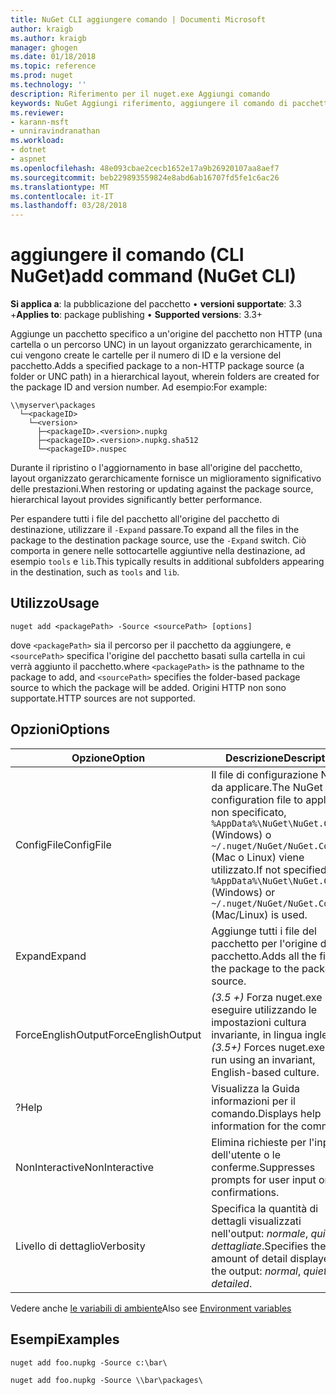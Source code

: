 ```yaml
---
title: NuGet CLI aggiungere comando | Documenti Microsoft
author: kraigb
ms.author: kraigb
manager: ghogen
ms.date: 01/18/2018
ms.topic: reference
ms.prod: nuget
ms.technology: ''
description: Riferimento per il nuget.exe Aggiungi comando
keywords: NuGet Aggiungi riferimento, aggiungere il comando di pacchetto
ms.reviewer:
- karann-msft
- unniravindranathan
ms.workload:
- dotnet
- aspnet
ms.openlocfilehash: 48e093cbae2cecb1652e17a9b26920107aa8aef7
ms.sourcegitcommit: beb229893559824e8abd6ab16707fd5fe1c6ac26
ms.translationtype: MT
ms.contentlocale: it-IT
ms.lasthandoff: 03/28/2018
---
```

# <a name="add-command-nuget-cli"></a><span data-ttu-id="ef1cf-104">aggiungere il comando (CLI NuGet)</span><span class="sxs-lookup"><span data-stu-id="ef1cf-104">add command (NuGet CLI)</span></span>

<span data-ttu-id="ef1cf-105">**Si applica a**: la pubblicazione del pacchetto &bullet; **versioni supportate**: 3.3 +</span><span class="sxs-lookup"><span data-stu-id="ef1cf-105">**Applies to**: package publishing &bullet; **Supported versions**: 3.3+</span></span>

<span data-ttu-id="ef1cf-106">Aggiunge un pacchetto specifico a un'origine del pacchetto non HTTP (una cartella o un percorso UNC) in un layout organizzato gerarchicamente, in cui vengono create le cartelle per il numero di ID e la versione del pacchetto.</span><span class="sxs-lookup"><span data-stu-id="ef1cf-106">Adds a specified package to a non-HTTP package source (a folder or UNC path) in a hierarchical layout, wherein folders are created for the package ID and version number.</span></span> <span data-ttu-id="ef1cf-107">Ad esempio:</span><span class="sxs-lookup"><span data-stu-id="ef1cf-107">For example:</span></span>

    \\myserver\packages
      └─<packageID>
        └─<version>
          ├─<packageID>.<version>.nupkg
          ├─<packageID>.<version>.nupkg.sha512
          └─<packageID>.nuspec

<span data-ttu-id="ef1cf-108">Durante il ripristino o l'aggiornamento in base all'origine del pacchetto, layout organizzato gerarchicamente fornisce un miglioramento significativo delle prestazioni.</span><span class="sxs-lookup"><span data-stu-id="ef1cf-108">When restoring or updating against the package source, hierarchical layout provides significantly better performance.</span></span>

<span data-ttu-id="ef1cf-109">Per espandere tutti i file del pacchetto all'origine del pacchetto di destinazione, utilizzare il `-Expand` passare.</span><span class="sxs-lookup"><span data-stu-id="ef1cf-109">To expand all the files in the package to the destination package source, use the `-Expand` switch.</span></span> <span data-ttu-id="ef1cf-110">Ciò comporta in genere nelle sottocartelle aggiuntive nella destinazione, ad esempio `tools` e `lib`.</span><span class="sxs-lookup"><span data-stu-id="ef1cf-110">This typically results in additional subfolders appearing in the destination, such as `tools` and `lib`.</span></span>

## <a name="usage"></a><span data-ttu-id="ef1cf-111">Utilizzo</span><span class="sxs-lookup"><span data-stu-id="ef1cf-111">Usage</span></span>

```cli
nuget add <packagePath> -Source <sourcePath> [options]
```

<span data-ttu-id="ef1cf-112">dove `<packagePath>` sia il percorso per il pacchetto da aggiungere, e `<sourcePath>` specifica l'origine del pacchetto basati sulla cartella in cui verrà aggiunto il pacchetto.</span><span class="sxs-lookup"><span data-stu-id="ef1cf-112">where `<packagePath>` is the pathname to the package to add, and `<sourcePath>` specifies the folder-based package source to which the package will be added.</span></span> <span data-ttu-id="ef1cf-113">Origini HTTP non sono supportate.</span><span class="sxs-lookup"><span data-stu-id="ef1cf-113">HTTP sources are not supported.</span></span>

## <a name="options"></a><span data-ttu-id="ef1cf-114">Opzioni</span><span class="sxs-lookup"><span data-stu-id="ef1cf-114">Options</span></span>

| <span data-ttu-id="ef1cf-115">Opzione</span><span class="sxs-lookup"><span data-stu-id="ef1cf-115">Option</span></span> | <span data-ttu-id="ef1cf-116">Descrizione</span><span class="sxs-lookup"><span data-stu-id="ef1cf-116">Description</span></span> |
| --- | --- |
| <span data-ttu-id="ef1cf-117">ConfigFile</span><span class="sxs-lookup"><span data-stu-id="ef1cf-117">ConfigFile</span></span> | <span data-ttu-id="ef1cf-118">Il file di configurazione NuGet da applicare.</span><span class="sxs-lookup"><span data-stu-id="ef1cf-118">The NuGet configuration file to apply.</span></span> <span data-ttu-id="ef1cf-119">Se non specificato, `%AppData%\NuGet\NuGet.Config` (Windows) o `~/.nuget/NuGet/NuGet.Config` (Mac o Linux) viene utilizzato.</span><span class="sxs-lookup"><span data-stu-id="ef1cf-119">If not specified, `%AppData%\NuGet\NuGet.Config` (Windows) or `~/.nuget/NuGet/NuGet.Config` (Mac/Linux) is used.</span></span>|
| <span data-ttu-id="ef1cf-120">Expand</span><span class="sxs-lookup"><span data-stu-id="ef1cf-120">Expand</span></span> | <span data-ttu-id="ef1cf-121">Aggiunge tutti i file del pacchetto per l'origine del pacchetto.</span><span class="sxs-lookup"><span data-stu-id="ef1cf-121">Adds all the files in the package to the package source.</span></span> |
| <span data-ttu-id="ef1cf-122">ForceEnglishOutput</span><span class="sxs-lookup"><span data-stu-id="ef1cf-122">ForceEnglishOutput</span></span> | <span data-ttu-id="ef1cf-123">*(3.5 +)*  Forza nuget.exe per eseguire utilizzando le impostazioni cultura invariante, in lingua inglese.</span><span class="sxs-lookup"><span data-stu-id="ef1cf-123">*(3.5+)* Forces nuget.exe to run using an invariant, English-based culture.</span></span> |
| <span data-ttu-id="ef1cf-124">?</span><span class="sxs-lookup"><span data-stu-id="ef1cf-124">Help</span></span> | <span data-ttu-id="ef1cf-125">Visualizza la Guida informazioni per il comando.</span><span class="sxs-lookup"><span data-stu-id="ef1cf-125">Displays help information for the command.</span></span> |
| <span data-ttu-id="ef1cf-126">NonInteractive</span><span class="sxs-lookup"><span data-stu-id="ef1cf-126">NonInteractive</span></span> | <span data-ttu-id="ef1cf-127">Elimina richieste per l'input dell'utente o le conferme.</span><span class="sxs-lookup"><span data-stu-id="ef1cf-127">Suppresses prompts for user input or confirmations.</span></span> |
| <span data-ttu-id="ef1cf-128">Livello di dettaglio</span><span class="sxs-lookup"><span data-stu-id="ef1cf-128">Verbosity</span></span> | <span data-ttu-id="ef1cf-129">Specifica la quantità di dettagli visualizzati nell'output: *normale*, *quiet*, *dettagliate*.</span><span class="sxs-lookup"><span data-stu-id="ef1cf-129">Specifies the amount of detail displayed in the output: *normal*, *quiet*, *detailed*.</span></span> |

<span data-ttu-id="ef1cf-130">Vedere anche [le variabili di ambiente](cli-ref-environment-variables.md)</span><span class="sxs-lookup"><span data-stu-id="ef1cf-130">Also see [Environment variables](cli-ref-environment-variables.md)</span></span>

## <a name="examples"></a><span data-ttu-id="ef1cf-131">Esempi</span><span class="sxs-lookup"><span data-stu-id="ef1cf-131">Examples</span></span>

```cli
nuget add foo.nupkg -Source c:\bar\

nuget add foo.nupkg -Source \\bar\packages\
```
